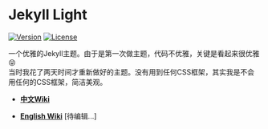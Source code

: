 Jekyll Light
=============

[![Version][version-image]][version-url]
[![License][license-image]][license-url]

一个优雅的Jekyll主题。由于是第一次做主题，代码不优雅，关键是看起来很优雅:stuck_out_tongue_closed_eyes:  
当时我花了两天时间才重新做好的主题。没有用到任何CSS框架，其实我是不会用任何的CSS框架，简洁美观。  

[version-url]: https://github.com/pexcn/Jekyll-Light/releases
[version-image]: https://img.shields.io/badge/version-1.3.3-green.svg?style=flat
[license-url]: http://www.gnu.org/licenses/gpl-3.0.html
[license-image]: https://img.shields.io/badge/License-GPLv3-blue.svg?style=flat

* **[中文Wiki](https://github.com/pexcn/Jekyll-Light/wiki/%E4%B8%AD%E6%96%87%E8%AF%B4%E6%98%8E)**

* **[English Wiki]()** [待编辑...]
